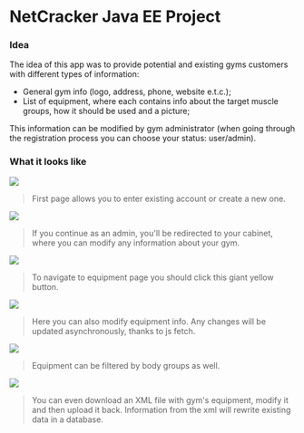 # NetCracker Java EE Project
### Idea
The idea of this app was to provide potential and existing gyms customers with different types of information:

- General gym info (logo, address, phone, website e.t.c.);
- List of equipment, where each contains info about the target muscle groups, how it should be used and a picture;

This information can be modified by gym administrator (when going through the registration process you can choose your status: user/admin).

### What it looks like

![](https://i.ibb.co/LJ4jzfJ/reg-log.jpg)
> First page allows you to enter existing account or create a new one.

![](https://i.ibb.co/Ybt6Hv2/admin-1.jpg)
> If you continue as an admin, you'll be redirected to your cabinet, where you can modify any information about your gym.

![](https://i.ibb.co/v45Pz0d/admin-2.jpg)
> To navigate to equipment page you should click this giant yellow button.

![](https://i.ibb.co/QD5QvmF/eq-1.jpg)
> Here you can also modify equipment info. Any changes will be updated asynchronously, thanks to js fetch.

![](https://i.ibb.co/jRKDhk6/eq-2.jpg)
> Equipment can be filtered by body groups as well.

![](https://i.ibb.co/FwZJdtn/eq-xml.jpg)
> You can even download an XML file with gym's equipment, modify it and then upload it back. Information from the xml will rewrite existing data in a database.